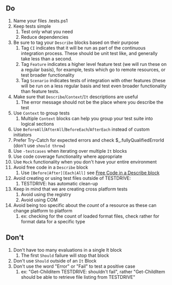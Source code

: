 ## Do
1. Name your files <descriptivetest>.tests.ps1
2. Keep tests simple
	1. Test only what you need
	2. Reduce dependencies
3. Be sure to tag your `Describe` blocks based on their purpose
	1. Tag `CI` indicates that it will be run as part of the continuous integration process. These should be unit test like, and generally take less than a second.
	2. Tag `Feature` indicates a higher level feature test (we will run these on a regular basis), for example, tests which go to remote resources, or test broader functionality
	3. Tag `Scenario` indicates tests of integration with other features (these will be run on a less regular basis and test even broader functionality than feature tests.
4. Make sure that `Describe`/`Context`/`It` descriptions are useful
	1. The error message should not be the place where you describe the test
5. Use `Context` to group tests
	1. Multiple `Context` blocks can help you group your test suite into logical sections
6. Use `BeforeAll`/`AfterAll`/`BeforeEach`/`AfterEach` instead of custom initiators
7. Prefer Try-Catch for expected errors and check $_.fullyQualifiedErrorId (don't use `should throw`)
8. Use `-testcases` when iterating over multiple `It` blocks
9. Use code coverage functionality where appropriate
10. Use `Mock` functionality when you don't have your entire environment
11. Avoid free code in a `Describe` block
	1. Use `[Before|After][Each|All]` see [Free Code in a Describe block](WritingPesterTests.md#free-code-in-a-describe-block)
12. Avoid creating or using test files outside of TESTDRIVE:
    1. TESTDRIVE: has automatic clean-up
13. Keep in mind that we are creating cross platform tests
    1. Avoid using the registry
    2. Avoid using COM
14. Avoid being too specific about the _count_ of a resource as these can change platform to platform
    1. ex: checking for the count of loaded format files, check rather for format data for a specific type
## Don't
1. Don't have too many evaluations in a single It block
	1. The first `Should` failure will stop that block
2. Don't use `Should` outside of an `It` Block
3. Don't use the word "Error" or "Fail" to test a positive case
    1. ex: "Get-Childitem TESTDRIVE: shouldn't fail", rather "Get-ChildItem should be able to retrieve file listing from TESTDRIVE"
